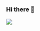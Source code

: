 ### Hi there 👋
<a href="#"><img src="https://img.shields.io/badge/HTML-1572B6?style=flat&logo=html5&logoColor=white"/></a>
<!--
**kakusan0/kakusan0** is a ✨ _special_ ✨ repository because its `README.md` (this file) appears on your GitHub profile.

Here are some ideas to get you started:

- 🔭 I’m currently working on ...
- 🌱 I’m currently learning ...
- 👯 I’m looking to collaborate on ...
- 🤔 I’m looking for help with ...
- 💬 Ask me about ...
- 📫 How to reach me: ...
- 😄 Pronouns: ...
- ⚡ Fun fact: ...
-->
